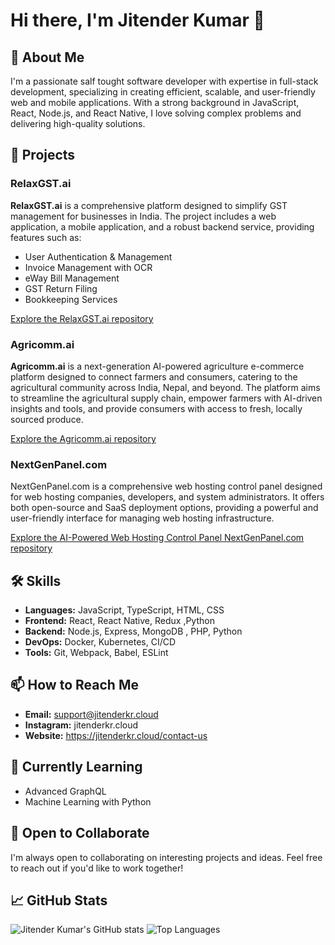 # Hi there, I'm Jitender Kumar 👋

## 🚀 About Me

I'm a passionate salf tought software developer with expertise in full-stack development, specializing in creating efficient, scalable, and user-friendly web and mobile applications. With a strong background in JavaScript, React, Node.js, and React Native, I love solving complex problems and delivering high-quality solutions.

## 🔭 Projects

### RelaxGST.ai

**RelaxGST.ai** is a comprehensive platform designed to simplify GST management for businesses in India. The project includes a web application, a mobile application, and a robust backend service, providing features such as:

- User Authentication & Management
- Invoice Management with OCR
- eWay Bill Management
- GST Return Filing
- Bookkeeping Services

[Explore the RelaxGST.ai repository](https://github.com/jitenkr2030/RelaxGST.ai)

### Agricomm.ai

**Agricomm.ai** is a next-generation AI-powered agriculture e-commerce platform designed to connect farmers and consumers, catering to the agricultural community across India, Nepal, and beyond. The platform aims to streamline the agricultural supply chain, empower farmers with AI-driven insights and tools, and provide consumers with access to fresh, locally sourced produce.

[Explore the Agricomm.ai repository](https://github.com/jitenkr2030/agricomm.ai)

### NextGenPanel.com

NextGenPanel.com is a comprehensive web hosting control panel designed for web hosting companies, developers, and system administrators. It offers both open-source and SaaS deployment options, providing a powerful and user-friendly interface for managing web hosting infrastructure.

[Explore the AI-Powered Web Hosting Control Panel NextGenPanel.com repository](https://github.com/jitenkr2030/NextGenPanel.com.git)

## 🛠️ Skills

- **Languages:** JavaScript, TypeScript, HTML, CSS
- **Frontend:** React, React Native, Redux ,Python
- **Backend:** Node.js, Express, MongoDB , PHP, Python
- **DevOps:** Docker, Kubernetes, CI/CD
- **Tools:** Git, Webpack, Babel, ESLint

## 📫 How to Reach Me

- **Email:** support@jitenderkr.cloud
- **Instagram:** jitenderkr.cloud
- **Website:** https://jitenderkr.cloud/contact-us
  
## 🌱 Currently Learning

- Advanced GraphQL
- Machine Learning with Python

## 🤝 Open to Collaborate

I'm always open to collaborating on interesting projects and ideas. Feel free to reach out if you'd like to work together!

## 📈 GitHub Stats

![Jitender Kumar's GitHub stats](https://github-readme-stats.vercel.app/api?username=jitender-kumar&show_icons=true&theme=radical)
![Top Languages](https://github-readme-stats.vercel.app/api/top-langs/?username=jitender-kumar&layout=compact&theme=radical)
